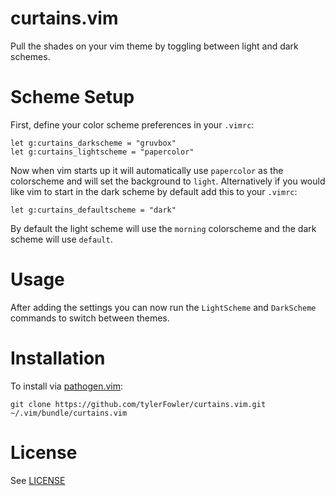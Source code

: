 # curtains.vim
Pull the shades on your vim theme by toggling between light and dark schemes.

# Scheme Setup
First, define your color scheme preferences in your `.vimrc`:

```vim
let g:curtains_darkscheme = "gruvbox"
let g:curtains_lightscheme = "papercolor"
```

Now when vim starts up it will automatically use `papercolor` as the colorscheme and will set the background to `light`. Alternatively if you would like vim to start in the dark scheme by default add this to your `.vimrc`:

```vim
let g:curtains_defaultscheme = "dark"
```

By default the light scheme will use the `morning` colorscheme and the dark scheme will use `default`.

# Usage
After adding the settings you can now run the `LightScheme` and `DarkScheme` commands to switch between themes.

# Installation
To install via [pathogen.vim](https://github.com/tpope/vim-pathogen):

```shell
git clone https://github.com/tylerFowler/curtains.vim.git ~/.vim/bundle/curtains.vim
```

# License

See [LICENSE](./LICENSE)

